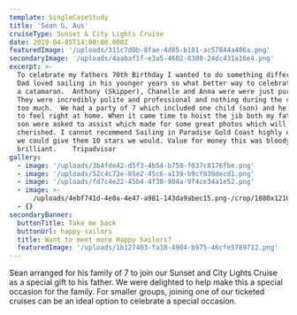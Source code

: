 ```yaml
---
template: SingleCaseStudy
title: 'Sean G, Aus'
cruiseType: Sunset & City Lights Cruise
date: 2019-04-05T14:00:00.000Z
featuredImage: '/uploads/311c7d0b-0fae-4d85-b181-ac57844a406a.png'
secondaryImage: '/uploads/4aabaf1f-e3a5-4602-8308-24dc431a16e4.png'
excerpt: >-
  To celebrate my fathers 70th Birthday I wanted to do something different and
  Dad loved sailing in his younger years so what better way to celebrate than on
  a catamaran.  Anthony (Skipper), Chanelle and Anna were were just pure class.
  They were incredibly polite and professional and nothing during the cruise was
  too much.  We had a party of 7 which included one child (son) and he was made
  to feel right at home. When it came time to hoist the jib both my father and
  son were asked to assist which made for some great photos which will be
  cherished. I cannot recommend Sailing in Paradise Gold Coast highly enough. If
  we could give them 10 stars we would. Value for money this was bloody
  brilliant.    Tripadvisor
gallery:
  - image: '/uploads/3b4fde42-d5f3-4b54-b758-f037c8176fbe.png'
  - image: '/uploads/52c4c72e-85e2-45c6-a139-b9cf839decd1.png'
  - image: '/uploads/fd7c4e22-45b4-4f38-904a-9f4ce34a1e52.png'
  - image: >-
      /uploads/4ebf741d-4e0a-4e47-a981-143da9abec15.png-/crop/1080x1210/0,170/-/preview/
  - {}
secondaryBanner:
  buttonTitle: Take me back
  buttonUrl: happy-sailors
  title: Want to meet more Happy Sailors?
  featuredImage: '/uploads/1b127403-fa18-4904-b975-46cfe5789712.png'
---
```

Sean arranged for his family of 7 to join our Sunset and City Lights Cruise as a special gift to his father.  We were delighted to help make this a special occasion for the family.  For smaller groups, joining one of our ticketed cruises can be an ideal option to celebrate a special occasion.

